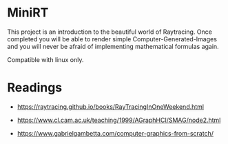 # MiniRT
This project is an introduction to the beautiful world of Raytracing.
Once completed you will be able to render simple Computer-Generated-Images and you
will never be afraid of implementing mathematical formulas again.

Compatible with linux only.

# Readings

- https://raytracing.github.io/books/RayTracingInOneWeekend.html

- https://www.cl.cam.ac.uk/teaching/1999/AGraphHCI/SMAG/node2.html

- https://www.gabrielgambetta.com/computer-graphics-from-scratch/
